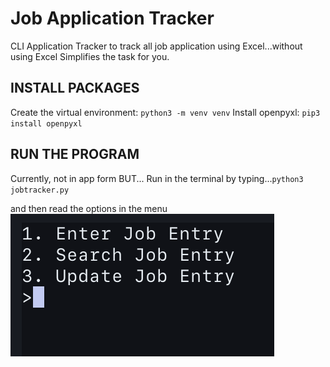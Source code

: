 # Job Application Tracker

CLI Application Tracker to track all job application using Excel...without using Excel
Simplifies the task for you.

## INSTALL PACKAGES
Create the virtual environment: `python3 -m venv venv`
Install openpyxl: `pip3 install openpyxl`

## RUN THE PROGRAM
Currently, not in app form BUT...
Run in the terminal by typing...`python3 jobtracker.py`<br>

and then read the options in the menu
![menu](./menu.png)
